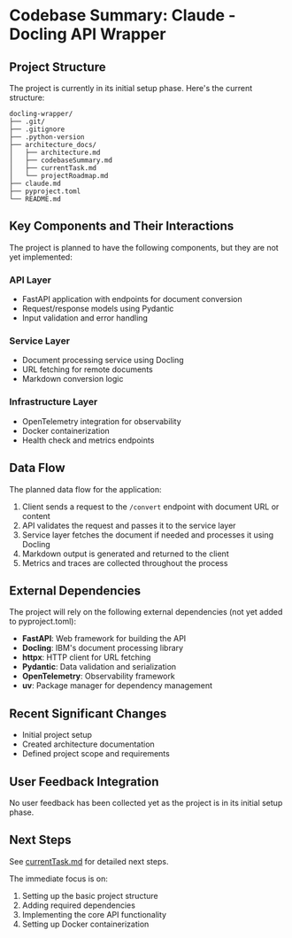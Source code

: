 # Codebase Summary: Claude - Docling API Wrapper

## Project Structure

The project is currently in its initial setup phase. Here's the current structure:

```
docling-wrapper/
├── .git/
├── .gitignore
├── .python-version
├── architecture_docs/
│   ├── architecture.md
│   ├── codebaseSummary.md
│   ├── currentTask.md
│   └── projectRoadmap.md
├── claude.md
├── pyproject.toml
└── README.md
```

## Key Components and Their Interactions

The project is planned to have the following components, but they are not yet implemented:

### API Layer
- FastAPI application with endpoints for document conversion
- Request/response models using Pydantic
- Input validation and error handling

### Service Layer
- Document processing service using Docling
- URL fetching for remote documents
- Markdown conversion logic

### Infrastructure Layer
- OpenTelemetry integration for observability
- Docker containerization
- Health check and metrics endpoints

## Data Flow

The planned data flow for the application:

1. Client sends a request to the `/convert` endpoint with document URL or content
2. API validates the request and passes it to the service layer
3. Service layer fetches the document if needed and processes it using Docling
4. Markdown output is generated and returned to the client
5. Metrics and traces are collected throughout the process

## External Dependencies

The project will rely on the following external dependencies (not yet added to pyproject.toml):

- **FastAPI**: Web framework for building the API
- **Docling**: IBM's document processing library
- **httpx**: HTTP client for URL fetching
- **Pydantic**: Data validation and serialization
- **OpenTelemetry**: Observability framework
- **uv**: Package manager for dependency management

## Recent Significant Changes

- Initial project setup
- Created architecture documentation
- Defined project scope and requirements

## User Feedback Integration

No user feedback has been collected yet as the project is in its initial setup phase.

## Next Steps

See [currentTask.md](./currentTask.md) for detailed next steps.

The immediate focus is on:
1. Setting up the basic project structure
2. Adding required dependencies
3. Implementing the core API functionality
4. Setting up Docker containerization
